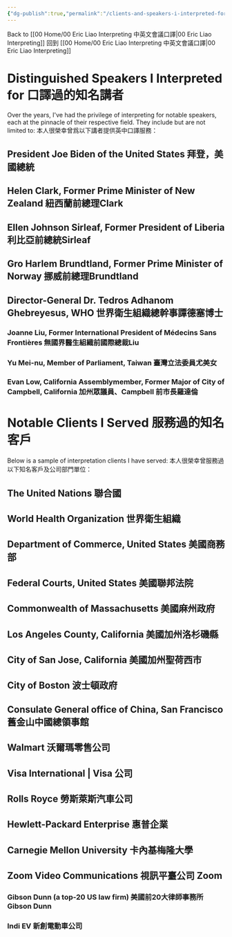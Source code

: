 ```yaml
---
{"dg-publish":true,"permalink":"/clients-and-speakers-i-interpreted-for/","noteIcon":"2"}
---
```


Back to [[00 Home/00 Eric Liao Interpreting 中英文會議口譯\|00 Eric Liao Interpreting]] 
回到 [[00 Home/00 Eric Liao Interpreting 中英文會議口譯\|00 Eric Liao Interpreting]]
# Distinguished Speakers I Interpreted for 口譯過的知名講者
Over the years, I've had the privilege of interpreting for notable speakers, each at the pinnacle of their respective field. They include but are not limited to:
本人很榮幸曾爲以下講者提供英中口譯服務：
## President Joe Biden of the United States 拜登，美國總統

## Helen Clark, Former Prime Minister of New Zealand 紐西蘭前總理Clark

## Ellen Johnson Sirleaf, Former President of Liberia 利比亞前總統Sirleaf

## Gro Harlem Brundtland, Former Prime Minister of Norway 挪威前總理Brundtland

## Director-General Dr. Tedros Adhanom Ghebreyesus, WHO 世界衛生組織總幹事譚德塞博士

### Joanne Liu, Former International President of Médecins Sans Frontières 無國界醫生組織前國際總裁Liu

### Yu Mei-nu, Member of Parliament, Taiwan 臺灣立法委員尤美女

### Evan Low, California Assemblymember, Former Major of City of Campbell, California 加州眾議員、Campbell 前市長羅達倫

# Notable Clients I Served 服務過的知名客戶
Below is a sample of interpretation clients I have served:
本人很榮幸曾服務過以下知名客戶及公司部門單位：
## The United Nations 聯合國
## World Health Organization 世界衛生組織
## Department of Commerce, United States 美國商務部

## Federal Courts, United States 美國聯邦法院

## Commonwealth of Massachusetts 美國麻州政府

## Los Angeles County, California 美國加州洛杉磯縣

## City of San Jose, California 美國加州聖荷西市

## City of Boston 波士頓政府

## Consulate General office of China, San Francisco 舊金山中國總領事館

## Walmart 沃爾瑪零售公司

## Visa International | Visa 公司

## Rolls Royce 勞斯萊斯汽車公司

## Hewlett-Packard Enterprise 惠普企業

## Carnegie Mellon University 卡內基梅隆大學

## Zoom Video Communications 視訊平臺公司 Zoom

### Gibson Dunn (a top-20 US law firm) 美國前20大律師事務所 Gibson Dunn

### Indi EV 新創電動車公司